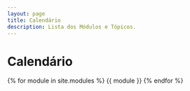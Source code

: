 ```yaml
---
layout: page
title: Calendário
description: Lista dos Módulos e Tópicos.
---
```


# Calendário

{% for module in site.modules %}
{{ module }}
{% endfor %}
